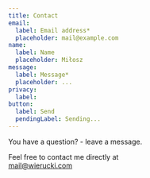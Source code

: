 ```yaml
---
title: Contact
email:
  label: Email address*
  placeholder: mail@example.com
name:
  label: Name
  placeholder: Miłosz
message:
  label: Message*
  placeholder: ...
privacy:
  label:
button:
  label: Send
  pendingLabel: Sending...
---
```


You have a question? - leave a message.

Feel free to contact me directly at\
[mail@wierucki.com](mailto:mail@wierucki.com)
